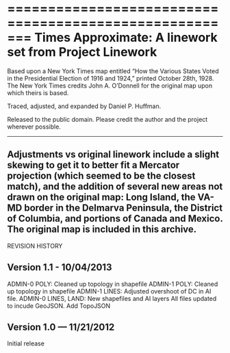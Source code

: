 ﻿=======================================================
Times Approximate: A linework set from Project Linework
=======================================================

Based upon a New York Times map entitled “How the Various States Voted in the Presidential Election of 1916 and 1924,” printed October 28th, 1928. The New York Times credits John A. O’Donnell for the original map upon which theirs is based.

Traced, adjusted, and expanded by Daniel P. Huffman.

Released to the public domain. Please credit the author and the project wherever possible.

-------
Adjustments vs original linework include a slight skewing to get it to better fit a Mercator projection (which seemed to be the closest match), and the addition of several new areas not drawn on the original map: Long Island, the VA-MD border in the Delmarva Peninsula, the District of Columbia, and portions of Canada and Mexico. The original map is included in this archive.
-------



REVISION HISTORY

Version 1.1 - 10/04/2013
-----------------------
ADMIN-0 POLY: Cleaned up topology in shapefile
ADMIN-1 POLY: Cleaned up topology in shapefile
ADMIN-1 LINES: Adjusted overshoot of DC in AI file.
ADMIN-0 LINES, LAND: New shapefiles and AI layers
All files updated to incude GeoJSON.
Add TopoJSON


Version 1.0 — 11/21/2012
------------------------
Initial release



